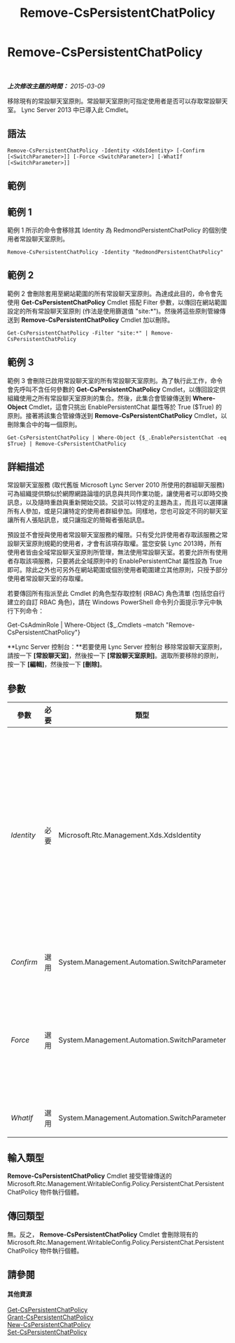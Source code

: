 ﻿---
title: Remove-CsPersistentChatPolicy
TOCTitle: Remove-CsPersistentChatPolicy
ms:assetid: d6bfe22b-084b-4d7f-8e4a-58f738493b31
ms:mtpsurl: https://technet.microsoft.com/zh-tw/library/JJ205301(v=OCS.15)
ms:contentKeyID: 49292437
ms.date: 08/10/2015
mtps_version: v=OCS.15
ms.translationtype: HT
---

# Remove-CsPersistentChatPolicy

 

_**上次修改主題的時間：** 2015-03-09_

移除現有的常設聊天室原則。常設聊天室原則可指定使用者是否可以存取常設聊天室。 Lync Server 2013 中已導入此 Cmdlet。

## 語法

    Remove-CsPersistentChatPolicy -Identity <XdsIdentity> [-Confirm [<SwitchParameter>]] [-Force <SwitchParameter>] [-WhatIf [<SwitchParameter>]]

## 範例

## 範例 1

範例 1 所示的命令會移除其 Identity 為 RedmondPersistentChatPolicy 的個別使用者常設聊天室原則。

    Remove-CsPersistentChatPolicy -Identity "RedmondPersistentChatPolicy"

## 範例 2

範例 2 會刪除套用至網站範圍的所有常設聊天室原則。為達成此目的，命令會先使用 **Get-CsPersistentChatPolicy** Cmdlet 搭配 Filter 參數，以傳回在網站範圍設定的所有常設聊天室原則 (作法是使用篩選值 "site:\*")。然後將這些原則管線傳送到 **Remove-CsPersistentChatPolicy** Cmdlet 加以刪除。

    Get-CsPersistentChatPolicy -Filter "site:*" | Remove-CsPersistentChatPolicy

## 範例 3

範例 3 會刪除已啟用常設聊天室的所有常設聊天室原則。為了執行此工作，命令會先呼叫不含任何參數的 **Get-CsPersistentChatPolicy** Cmdlet，以傳回設定供組織使用之所有常設聊天室原則的集合。然後，此集合會管線傳送到 **Where-Object** Cmdlet，這會只挑出 EnablePersistentChat 屬性等於 True ($True) 的原則。接著將該集合管線傳送到 **Remove-CsPersistentChatPolicy** Cmdlet，以刪除集合中的每一個原則。

    Get-CsPersistentChatPolicy | Where-Object {$_.EnablePersistentChat -eq $True} | Remove-CsPersistentChatPolicy

## 詳細描述

常設聊天室服務 (取代舊版 Microsoft Lync Server 2010 所使用的群組聊天服務) 可為組織提供類似於網際網路論壇的訊息與共同作業功能，讓使用者可以即時交換訊息，以及隨時重啟與重新開始交談。交談可以特定的主題為主，而且可以選擇讓所有人參加，或是只讓特定的使用者群組參加。同樣地，您也可設定不同的聊天室讓所有人張貼訊息，或只讓指定的簡報者張貼訊息。

預設並不會授與使用者常設聊天室服務的權限。只有受允許使用者存取該服務之常設聊天室原則規範的使用者，才會有該項存取權。當您安裝 Lync 2013時，所有使用者皆由全域常設聊天室原則所管理，無法使用常設聊天室。若要允許所有使用者存取該項服務，只要將此全域原則中的 EnablePersistentChat 屬性設為 True 即可。除此之外也可另外在網站範圍或個別使用者範圍建立其他原則，只授予部分使用者常設聊天室的存取權。

若要傳回所有指派至此 Cmdlet 的角色型存取控制 (RBAC) 角色清單 (包括您自行建立的自訂 RBAC 角色)，請在 Windows PowerShell 命令列介面提示字元中執行下列命令：

Get-CsAdminRole | Where-Object {$\_.Cmdlets –match "Remove-CsPersistentChatPolicy"}

**Lync Server 控制台：**若要使用 Lync Server 控制台 移除常設聊天室原則，請按一下 **\[常設聊天室\]**，然後按一下 **\[常設聊天室原則\]**。選取所要移除的原則，按一下 **\[編輯\]**，然後按一下 **\[刪除\]**。

## 參數


<table>
<colgroup>
<col style="width: 25%" />
<col style="width: 25%" />
<col style="width: 25%" />
<col style="width: 25%" />
</colgroup>
<thead>
<tr class="header">
<th>參數</th>
<th>必要</th>
<th>類型</th>
<th>說明</th>
</tr>
</thead>
<tbody>
<tr class="odd">
<td><p><em>Identity</em></p></td>
<td><p>必要</p></td>
<td><p>Microsoft.Rtc.Management.Xds.XdsIdentity</p></td>
<td><p>要刪除之常設聊天室原則的唯一識別。若要移除網站範圍原則，請使用類似下列的語法：</p>
<p>-Identity site:Redmond</p>
<p>若要刪除個別使用者原則，請使用類似下列的語法：</p>
<p>-Identity RedmondPolicy</p>
<p>您也可以對全域的常設聊天室原則執行 <strong>Remove-CsPersistentChatPolicy</strong> Cmdlet。但在此情況下，不會實際刪除全域原則，而是會將全域原則中的所有屬性重設為預設值。</p></td>
</tr>
<tr class="even">
<td><p><em>Confirm</em></p></td>
<td><p>選用</p></td>
<td><p>System.Management.Automation.SwitchParameter</p></td>
<td><p>在執行命令前先提示確認。</p></td>
</tr>
<tr class="odd">
<td><p><em>Force</em></p></td>
<td><p>選用</p></td>
<td><p>System.Management.Automation.SwitchParameter</p></td>
<td><p>如果存在，將導致 <strong>Remove-CsPersistentChatPolicy</strong> Cmdlet 刪除個別使用者原則，即使原則目前已指派給至少一位使用者也一樣。如果不存在，系統將要求您在移除仍在使用中的原則之前，先確認刪除要求。</p></td>
</tr>
<tr class="even">
<td><p><em>WhatIf</em></p></td>
<td><p>選用</p></td>
<td><p>System.Management.Automation.SwitchParameter</p></td>
<td><p>說明執行命令時若不實際執行命令的後果。</p></td>
</tr>
</tbody>
</table>


## 輸入類型

**Remove-CsPersistentChatPolicy** Cmdlet 接受管線傳送的 Microsoft.Rtc.Management.WritableConfig.Policy.PersistentChat.PersistentChatPolicy 物件執行個體。

## 傳回類型

無。反之， **Remove-CsPersistentChatPolicy** Cmdlet 會刪除現有的 Microsoft.Rtc.Management.WritableConfig.Policy.PersistentChat.PersistentChatPolicy 物件執行個體。

## 請參閱

#### 其他資源

[Get-CsPersistentChatPolicy](get-cspersistentchatpolicy.md)  
[Grant-CsPersistentChatPolicy](grant-cspersistentchatpolicy.md)  
[New-CsPersistentChatPolicy](new-cspersistentchatpolicy.md)  
[Set-CsPersistentChatPolicy](set-cspersistentchatpolicy.md)

